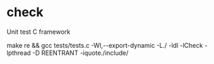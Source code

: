 # check
Unit test C framework

make re && gcc tests/tests.c -Wl,--export-dynamic -L./ -ldl -lCheck -lpthread -D REENTRANT -iquote./include/
